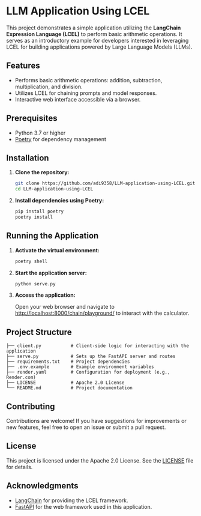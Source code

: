 
# LLM Application Using LCEL

This project demonstrates a simple application utilizing the **LangChain Expression Language (LCEL)** to perform basic arithmetic operations. It serves as an introductory example for developers interested in leveraging LCEL for building applications powered by Large Language Models (LLMs).

## Features

- Performs basic arithmetic operations: addition, subtraction, multiplication, and division.
- Utilizes LCEL for chaining prompts and model responses.
- Interactive web interface accessible via a browser.

## Prerequisites

- Python 3.7 or higher
- [Poetry](https://python-poetry.org/docs/#installation) for dependency management

## Installation

1. **Clone the repository:**

   ```bash
   git clone https://github.com/adi9358/LLM-application-using-LCEL.git
   cd LLM-application-using-LCEL
   ```

2. **Install dependencies using Poetry:**

   ```bash
   pip install poetry
   poetry install
   ```

## Running the Application

1. **Activate the virtual environment:**

   ```bash
   poetry shell
   ```

2. **Start the application server:**

   ```bash
   python serve.py
   ```

3. **Access the application:**

   Open your web browser and navigate to [http://localhost:8000/chain/playground/](http://localhost:8000/chain/playground/) to interact with the calculator.

## Project Structure

```
├── client.py           # Client-side logic for interacting with the application
├── serve.py            # Sets up the FastAPI server and routes
├── requirements.txt    # Project dependencies
├── .env.example        # Example environment variables
├── render.yaml         # Configuration for deployment (e.g., Render.com)
├── LICENSE             # Apache 2.0 License
└── README.md           # Project documentation
```

## Contributing

Contributions are welcome! If you have suggestions for improvements or new features, feel free to open an issue or submit a pull request.

## License

This project is licensed under the Apache 2.0 License. See the [LICENSE](LICENSE) file for details.

## Acknowledgments

- [LangChain](https://github.com/langchain-ai/langchain) for providing the LCEL framework.
- [FastAPI](https://fastapi.tiangolo.com/) for the web framework used in this application.
